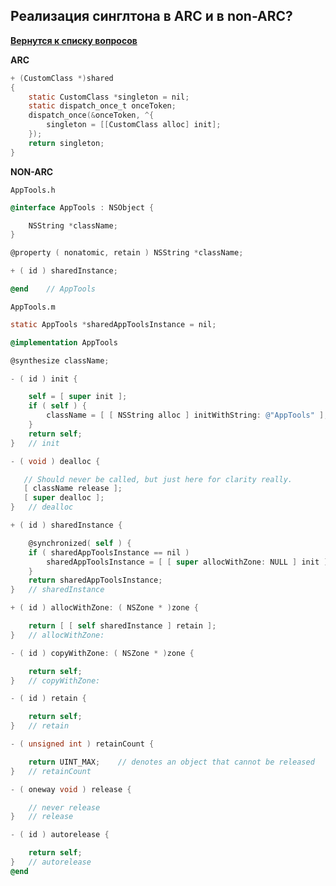 ## Реализация синглтона в ARC и в non-ARC?

[**Вернутся к списку вопросов**](https://github.com/Torlopov-Andrey/hh_interview_ios/blob/master/ios_questions_interview.md)

**ARC**
```objective-c
+ (CustomClass *)shared
{
    static CustomClass *singleton = nil;
    static dispatch_once_t onceToken;
    dispatch_once(&onceToken, ^{
        singleton = [[CustomClass alloc] init];
    });
    return singleton;
}
```

**NON-ARC**

`AppTools.h`
```Objective-C
@interface AppTools : NSObject {

    NSString *className;
}

@property ( nonatomic, retain ) NSString *className;

+ ( id ) sharedInstance;

@end    // AppTools
```


`AppTools.m`
```Objective-c
static AppTools *sharedAppToolsInstance = nil;

@implementation AppTools

@synthesize className;

- ( id ) init {

    self = [ super init ];
    if ( self ) {
        className = [ [ NSString alloc ] initWithString: @"AppTools" ];
    }
    return self;
}   // init

- ( void ) dealloc {

   // Should never be called, but just here for clarity really.
   [ className release ];
   [ super dealloc ];
}   // dealloc

+ ( id ) sharedInstance {

    @synchronized( self ) {
    if ( sharedAppToolsInstance == nil )
        sharedAppToolsInstance = [ [ super allocWithZone: NULL ] init ];
    }
    return sharedAppToolsInstance;
}   // sharedInstance

+ ( id ) allocWithZone: ( NSZone * )zone {

    return [ [ self sharedInstance ] retain ];
}   // allocWithZone:

- ( id ) copyWithZone: ( NSZone * )zone {

    return self;
}   // copyWithZone:

- ( id ) retain {

    return self;
}   // retain

- ( unsigned int ) retainCount {

    return UINT_MAX;    // denotes an object that cannot be released
}   // retainCount

- ( oneway void ) release {

    // never release
}   // release

- ( id ) autorelease {

    return self;
}   // autorelease
@end
```
